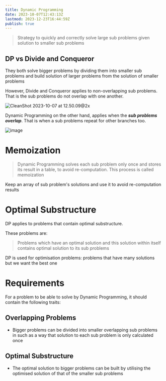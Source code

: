```yaml
---
title: Dynamic Programming
date: 2023-10-07T12:43:13Z
lastmod: 2023-12-23T16:44:59Z
publish: true
---
```


> Strategy to quickly and correctly solve large sub problems given solution to smaller sub problems

## DP vs Divide and Conqueror

They both solve bigger problems by dividing them into smaller sub problems and build solution of larger problems from the solution of smaller problems

However,
Divide and Conqueror applies to non-overlapping sub problems. That is the sub problems do not overlap with one another.

​![CleanShot 2023-10-07 at 12.50.09@2x](Dynamic%20Programming.png "Each sub problem is different from sub problems of other branches")​

Dynamic Programming on the other hand, applies when the ***sub problems overlap***. That is when a sub problems repeat for other branches too.

​![image](Dynamic%20Programming-1.png "Sub problems are overlapping for various branches")​

# Memoization

> Dynamic Programming solves each sub problem only once and stores its result in a table, to avoid re-computation. This process is called memoization

Keep an array of sub problem's solutions and use it to avoid re-computation results

# Optimal Substructure

DP applies to problems that contain optimal substructure.

These problems are:

> Problems which have an optimal solution and this solution within itself contains optimal solution to its sub problems

DP is used for optimisation problems: problems that have many solutions but we want the best one

# Requirements

For a problem to be able to solve by Dynamic Programming, it should contain the following traits:

## Overlapping Problems

  * Bigger problems can be divided into smaller overlapping sub problems in such as a way that solution to each sub problem is only calculated once
## Optimal Substructure

  * The optimal solution to bigger problems can be built by utilising the optimised solution of that of the smaller sub problems


‍
